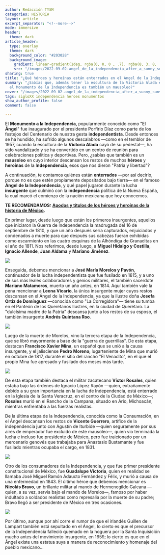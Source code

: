 ```yaml
---
author: Redacción TYSM
categories: HISTORIA
layout: article
excerpt_separator: "<!--more-->"
mode: immersive
header:
  theme: dark
article_header:
  type: overlay
  theme: dark
  background_color: "#203028"
  background_image:
    gradient: linear-gradient(1deg, rgba(0, 0, 0 , .7), rgba(8, 3, 8, .9))
    src: "/images/2022-09-02-angel_de_la_independencia_after_a_sunny_sunset.jpeg"
sharing: true
title: "¿Qué héroes y heroínas están enterrados en el Ángel de la Independencia?"
summary: "¿Sabías que, además tener la escultura de la Victoria Alada en la punta,
  el Monumento de la Independencia es también un mausoleo?"
cover: "/images/2022-09-02-angel_de_la_independencia_after_a_sunny_sunset.jpeg"
tags: sigloXX independencia heroes monumentos
show_author_profile: false
comment: false

---
```

El **Monumento a la Independencia**, popularmente conocido como "El **Ángel**" fue inaugurado por el presidente Porfirio Díaz como parte de los festejos del Centenario de nuestra gesta **independentista**. Desde entonces se ha hundido, ha sufrido algunos descalabros —como en el temblor de 1957, cuando la escultura de la **Victoria Alada** cayó de su pedestal—, ha sido vandalizado y se ha convertido en un centro de reunión para celebraciones política y deportivas. Pero, ¿sabías que también es un **mausoleo** en cuyo interior descansan los restos de muchos **héroes** y **heroínas** de la **Independencia**, esos que nos dieron "Patria y libertad"?

A continuación, te contamos quiénes están **enterrados** —por así decirlo, porque no es que estén propiamente depositados bajo tierra— en el famoso **Ángel de la Independencia**, y qué papel jugaron durante la lucha **insurgente** que culminó con la **independencia** política de la Nueva España, la cual marcó el comienzo de la nación mexicana que hoy conocemos.

**TE RECOMENDAMOS:** [**Apodos y títulos de los héroes y heroínas de la historia de México**](https://blog.tonoysumariachi.com/historia/2022/07/15/apodos-y-sobrenombres-de-los-heroes-y-heroinas-de-la-historia-de-mexico.html)**.**

En primer lugar, desde luego que están los primeros insurgentes, aquellos que iniciaron la Guerra de Independencia la madrugada del 16 de septiembre de 1810, y que un año después sería capturados, enjuiciados y condenados a muerte para que después sus cabezas fueran exhibidas como escarmiento en las cuatro esquinas de la Alhóndiga de Granaditas en el año de 1811. Nos referimos, desde luego, a **Miguel Hidalgo y Costilla**, **Ignacio Allende**, **Juan Aldama** y **Mariano Jiménez**.

![](https://upload.wikimedia.org/wikipedia/commons/thumb/5/5c/Ignacio_Allende.jpg/680px-Ignacio_Allende.jpg)

Enseguida, debemos mencionar a **José María Morelos y Pavón**, continuador de la lucha independentista que fue fusilado en 1815, y a uno de sus más leales colaboradores y genios militares, el también sacerdote **Mariano Matamoros**, muerto un año antes, en 1814. Aquí también vale la pena mencionar a **Leona Vicario**, la única insurgente mujer cuyos restos descansan en el Ángel de la Independencia, ya que la ilustre doña **Josefa Ortiz de Domínguez** —conocida como "La Corregidora"— tiene su tumba en el Panteón de los Queretanos Ilustres, en la ciudad de Querétaro. La "dulcísima madre de la Patria" descansa junto a los restos de su esposo, el también insurgente **Andrés Quintana Roo**.

![](https://upload.wikimedia.org/wikipedia/commons/2/25/Mexico.JoseMariaMorelos.01.jpg)

Luego de la muerte de Morelos, vino la tercera etapa de la Independencia, que se libró mayormente a base de la "guerra de guerrillas". De esta etapa, destacan **Francisco Xavier Mina**, un español que se unió a la causa insurgente, y el jalisciense **Pedro Moreno**, lugarteniente de Mina que murió en octubre de 1817, durante el sitio del rancho "El Venadito", en el que el propio Mina fue apresado y fusilado dos meses más tarde.

![](https://upload.wikimedia.org/wikipedia/commons/a/a3/Thomas_wright-general_xavier_mina-bn.jpg)

De esta etapa también destaca el militar zacatecano **Víctor Rosales**, quien estaba bajo las órdenes de Ignacio López Rayón —quien, extrañamente debido a su gran importancia en la lucha de Independencia, está enterrado en la Iglesia de la Santa Veracruz, en el centro de la Ciudad de México—; **Rosales** murió en el Rancho de la Campana, situado en Ario, Michoacán, mientras enfrentaba a las fuerzas realistas.

De la última etapa de la Independencia, conocida como la Consumación, en el Ángel descansan los restos de **Vicente Guerrero**, artífice de la independencia junto con Agustín de Iturbide —quien seguramente por sus aires de emperador fue excluido de este mausoleo—, quien vio terminada la lucha e incluso fue presidente de México, pero fue traicionado por un mercenario genovés que trabajaba para Anastasio Bustamante y fue fusilado mientras ocupaba el cargo, en 1831.

![](https://upload.wikimedia.org/wikipedia/commons/5/5d/Vicente_Ram%C3%B3n_Guerrero_Salda%C3%B1a.png)

Otro de los consumadores de la Independencia, y que fue primer presidente constitucional de México, fue **Guadalupe Victoria**, quien en realidad se llamaba José Miguel Ramón Adaucto Fernández y Félix, y murió a causa de una enfermedad en 1843. El último héroe que debemos mencionar es **Nicolás Bravo**, un brillante militar al mando de Hermenegildo Galeana —quien, a su vez, servía bajo el mando de Morelos—, famoso por haber indultado a soldados realistas como represalia por la muerte de su padre; Bravo llegó a ser presidente de México en tres ocasiones.

![](https://upload.wikimedia.org/wikipedia/commons/4/45/Nicolas_Bravo.jpg)

Por último, aunque por ahí corre el rumor de que el irlandés Guillen de Lampart también está sepultado en el Ángel, lo cierto es que el precursor de la Independencia falleció quemado en la hoguera por la Santa Inquisición mucho antes del movimiento insurgente, en 1659; lo cierto es que en el Ángel existe una estatua suya a manera de reconocimiento y homenaje del pueblo mexicano…